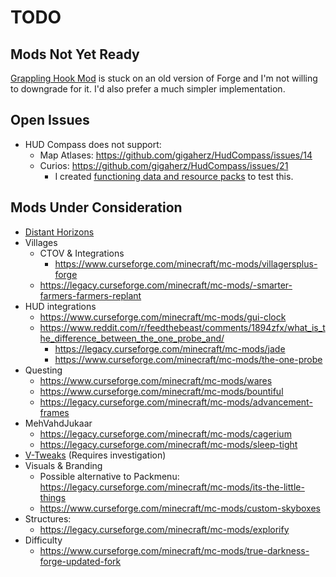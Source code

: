 # TODO

## Mods Not Yet Ready

[Grappling Hook Mod](https://www.curseforge.com/minecraft/mc-mods/grappling-hook-mod)
is stuck on an old version of Forge and I'm not willing to downgrade for it. I'd
also prefer a much simpler implementation.

## Open Issues

- HUD Compass does not support:
  - Map Atlases: https://github.com/gigaherz/HudCompass/issues/14
  - Curios: https://github.com/gigaherz/HudCompass/issues/21
    - I created
      [functioning data and resource packs](https://github.com/pskfyi/minecraft-compass-curio)
      to test this.

## Mods Under Consideration

- [Distant Horizons](https://www.curseforge.com/minecraft/mc-mods/distant-horizons)
- Villages
  - CTOV & Integrations
    - https://www.curseforge.com/minecraft/mc-mods/villagersplus-forge
  - https://legacy.curseforge.com/minecraft/mc-mods/-smarter-farmers-farmers-replant
- HUD integrations
  - https://www.curseforge.com/minecraft/mc-mods/gui-clock
  - https://www.reddit.com/r/feedthebeast/comments/1894zfx/what_is_the_difference_between_the_one_probe_and/
    - https://legacy.curseforge.com/minecraft/mc-mods/jade
    - https://www.curseforge.com/minecraft/mc-mods/the-one-probe
- Questing
  - https://www.curseforge.com/minecraft/mc-mods/wares
  - https://www.curseforge.com/minecraft/mc-mods/bountiful
  - https://legacy.curseforge.com/minecraft/mc-mods/advancement-frames
- MehVahdJukaar
  - https://legacy.curseforge.com/minecraft/mc-mods/cagerium
  - https://legacy.curseforge.com/minecraft/mc-mods/sleep-tight
- [V-Tweaks](https://www.curseforge.com/minecraft/mc-mods/v-tweaks) (Requires
  investigation)
- Visuals & Branding
  - Possible alternative to Packmenu:
    https://legacy.curseforge.com/minecraft/mc-mods/its-the-little-things
  - https://www.curseforge.com/minecraft/mc-mods/custom-skyboxes
- Structures:
  - https://legacy.curseforge.com/minecraft/mc-mods/explorify
- Difficulty
  - https://www.curseforge.com/minecraft/mc-mods/true-darkness-forge-updated-fork
